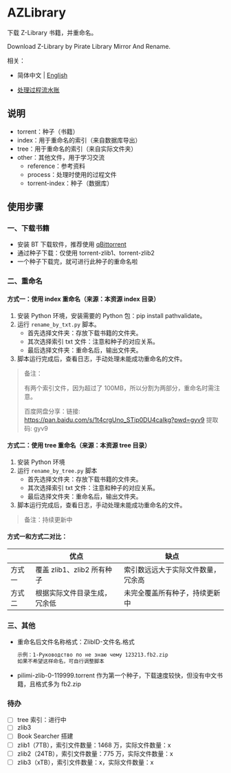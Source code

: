 # AZLibrary

下载 Z-Library 书籍，并重命名。

Download Z-Library by Pirate Library Mirror And Rename.



相关：

* 简体中文 | [English](README_eng.md)

* [处理过程流水账](other/README.md)



## 说明

* torrent：种子（书籍）
* index：用于重命名的索引（来自数据库导出）
* tree：用于重命名的索引（来自实际文件夹）
* other：其他文件，用于学习交流
  * reference：参考资料
  * process：处理时使用的过程文件
  * torrent-index：种子（数据库）



## 使用步骤



### 一、下载书籍

* 安装 BT 下载软件，推荐使用 [qBittorrent](https://www.qbittorrent.org/download)
* 通过种子下载：仅使用 torrent-zlib1、torrent-zlib2
* 一个种子下载完，就可进行此种子的重命名啦



### 二、重命名

#### 方式一：使用 index 重命名（来源：本资源 index 目录）

1. 安装 Python 环境，安装需要的 Python 包：pip install pathvalidate。
2. 运行 `rename_by_txt.py` 脚本。
   * 首先选择文件夹：存放下载书籍的文件夹。
   * 其次选择索引 txt 文件：注意和种子的对应关系。
   * 最后选择文件夹：重命名后，输出文件夹。
3. 脚本运行完成后，查看日志，手动处理未能成功重命名的文件。



> 备注：
>
> 有两个索引文件，因为超过了 100MB，所以分割为两部分，重命名时需注意。
>
> 百度网盘分享：链接: https://pan.baidu.com/s/1t4crgUno_STip0DU4caIkg?pwd=gyv9 提取码: gyv9



#### 方式二：使用 tree 重命名（来源：本资源 tree 目录）

1. 安装 Python 环境
2. 运行 `rename_by_tree.py` 脚本
   * 首先选择文件夹：存放下载书籍的文件夹。
   * 其次选择索引 txt 文件：注意和种子的对应关系。
   * 最后选择文件夹：重命名后，输出文件夹。
3. 脚本运行完成后，查看日志，手动处理未能成功重命名的文件。



> 备注：持续更新中
>



#### 方式一和方式二对比：

|        | 优点                         | 缺点                               |
| ------ | ---------------------------- | ---------------------------------- |
| 方式一 | 覆盖 zlib1、zlib2 所有种子   | 索引数远远大于实际文件数量，冗余高 |
| 方式二 | 根据实际文件目录生成，冗余低 | 未完全覆盖所有种子，持续更新中     |



### 三、其他

* 重命名后文件名称格式：ZlibID-文件名.格式

  ```sh
  示例：1-Руководство по не знаю чему 123213.fb2.zip
  如果不希望这样命名，可自行调整脚本
  ```

* pilimi-zlib-0-119999.torrent 作为第一个种子，下载速度较快，但没有中文书籍，且格式多为 fb2.zip





### 待办

- [ ] tree 索引：进行中
- [ ] zlib3
- [ ] Book Searcher 搭建
- [ ] zlib1（7TB），索引文件数量：1468 万，实际文件数量：x
- [ ] zlib2（24TB），索引文件数量：775 万，实际文件数量：x
- [ ] zlib3（xTB），索引文件数量：x，实际文件数量：x
